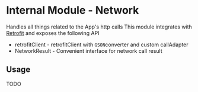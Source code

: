 # Internal Module - Network

Handles all things related to the App's http calls
This module integrates with [Retrofit](https://square.github.io/retrofit/) and exposes the following API

- retrofitClient - retrofitClient with `GSON`converter and custom callAdapter
- NetworkResult - Convenient interface for network call result

## Usage

TODO
